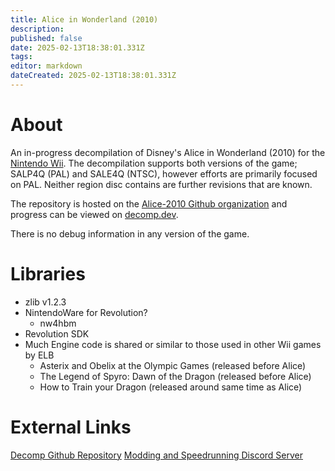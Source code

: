 ```yaml
---
title: Alice in Wonderland (2010)
description: 
published: false
date: 2025-02-13T18:38:01.331Z
tags: 
editor: markdown
dateCreated: 2025-02-13T18:38:01.331Z
---
```


# About
An in-progress decompilation of Disney's Alice in Wonderland (2010) for the [Nintendo Wii](https://wiki.decomp.dev/platforms/gamecube-wii).
The decompilation supports both versions of the game; SALP4Q (PAL) and SALE4Q (NTSC), however efforts are primarily focused on PAL. Neither region disc contains are further revisions that are known.

The repository is hosted on the [Alice-2010 Github organization](https://github.com/Alice-2010) and progress can be viewed on [decomp.dev](https://decomp.dev/Alice-2010/Decomp).

There is no debug information in any version of the game.

# Libraries
- zlib v1.2.3
- NintendoWare for Revolution?
	- nw4hbm
- Revolution SDK
- Much Engine code is shared or similar to those used in other Wii games by ELB
	- Asterix and Obelix at the Olympic Games (released before Alice)
	- The Legend of Spyro: Dawn of the Dragon (released before Alice)
  - How to Train your Dragon (released around same time as Alice)

# External Links
[Decomp Github Repository](https://github.com/Alice-2010/Decomp)
[Modding and Speedrunning Discord Server](https://discord.gg/CsKhC3HESA)